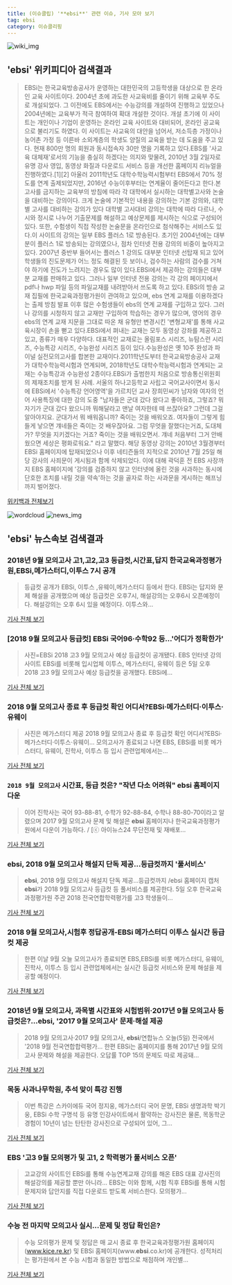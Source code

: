 ```yaml
---
title: (이슈클립) '**ebsi**' 관련 이슈, 기사 모아 보기
tag: ebsi
category: 이슈클리핑
---
```

![wiki_img](https://user-images.githubusercontent.com/42597476/44503234-41136a80-a6d0-11e8-9071-6fc6418eafe4.png)
## **'**ebsi**'** 위키피디아 검색결과
>EBSi는 한국교육방송공사가 운영하는 대한민국의 고등학생을 대상으로 한 온라인 교육 사이트이다. 2004년 초에 과도한 사교육비를 줄이기 위해 교육부 주도로 개설되었다. 그 이전에도 EBS에서는 수능강의를 개설하여 진행하고 있었으나 2004년에는 교육부가 적극 참여하여 확대 개설한 것이다. 개설 초기에 이 사이트는 개인이나 기업이 운영하는 온라인 교육 사이트와 대비되어, 온라인 공교육으로 불리기도 하였다. 이 사이트는 사교육의 대안을 넘어서, 저소득층 가정이나 농어촌 가정 등 이른바 소외계층의 학생도 양질의 교육을 받는 데 도움을 주고 있다. 현재 800만 명의 회원과 동시접속자 30만 명을 기록하고 있다.EBS를 '사교육 대체재'로서의 기능을 충실히 하겠다는 의지와 맞물려, 2010년 3월 2일자로 유명 강사 영입, 동영상 화질과 다운로드 서비스 등을 개선한 홈페이지 리뉴얼을 진행하였다.[1][2] 아울러 2011학년도 대학수학능력시험부터 EBS에서 70% 정도를 연계 출제되었지만, 2016년 수능이후부터는 연계율이 줄어든다고 한다.본고사를 금지하는 교육부의 방침에 따라 각 대학에서 실시하는 대학별고사와 논술을 대비하는 강의이다. 크게 논술에 기본적인 내용을 강의하는 기본 강의와, 대학별 고사를 대비하는 강의가 있다 대학별 고사대비 강의는 대학에 따라 다르나, 수시와 정시로 나누어 기출문제를 해설하고 예상문제를 제시하는 식으로 구성되어 있다. 또한, 수험생이 직접 작성한 논술문을 온라인으로 첨삭해주는 서비스도 있다.이 사이트의 강의는 일부 EBS 플러스 1로 방송된다. 초기인 2004년에는 대부분이 플러스 1로 방송되는 강의였으나, 점차 인터넷 전용 강의의 비중이 높아지고 있다. 2007년 중반부 들어서는 플러스 1 강의도 대부분 인터넷 선탑재 되고 있어 학생들의 진도문제가 어느 정도 해결된 듯 보이나, 검수하는 사람의 검수를 거쳐야 하기에 진도가 느려지는 경우도 많이 있다.EBSi에서 제공하는 강의들은 대부분 교재를 판매하고 있다. 그러나 일부 인터넷 전용 강의는 각 강의 페이지에서 pdf나 hwp 파일 등의 파일교재를 내려받아서 쓰도록 하고 있다. EBSi의 방송 교재 집필에 한국교육과정평가원이 관여하고 있으며, ebs 연계 교재를 이용하겠다는 출제 방침 발표 이후 많은 수험생들이 ebs의 연계 교재를 구입하고 있다. 그러나 강의를 시청하지 않고 교재만 구입하여 학습하는 경우가 많으며, 영어의 경우 ebs의 연계 교재 지문을 그대로 따온 채 유형만 변경시킨 '변형교재'를 통해 사교육시장이 손을 뻗고 있다.EBSi에서 펴내는 교재는 모두 동영상 강좌를 제공하고 있고, 종류가 매우 다양하다. 대표적인 교재로는 올림포스 시리즈, 뉴탐스런 시리즈, 수능특강 시리즈, 수능완성 시리즈 등이 있다.수능완성은 옛 10주 완성과 파이널 실전모의고사를 합본한 교재이다.2011학년도부터 한국교육방송공사 교재가 대학수학능력시험과 연계되며, 2018학년도 대학수학능력시험과 연계되는 교재는 수능특강과 수능완성 2종이다.EBSi가 출범한지 처음으로 방송통신위원회의 제재조치를 받게 된 사례. 서울의 하나고등학교 사립고 국어교사이면서 동시에 EBSi에서 '수능특강 언어영역'을 가르치던 교사 장희민씨가 남자와 여자의 언어 사용특징에 대한 강의 도중 "남자들은 군대 갔다 왔다고 좋아하죠, 그렇죠? 뭐 자기가 군대 갔다 왔으니까 뭐해달라고 맨날 여자한테 떼 쓰잖아요? 그런데 그걸 알아야지요. 군대가서 뭐 배워옵니까? 죽이는 것을 배워오죠. 여자들이 그렇게 힘들게 낳으면 걔네들은 죽이는 것 배우잖아요. 그럼 무엇을 잘했다는거죠, 도대체가? 무엇을 지키겠다는 거죠? 죽이는 것을 배워오면서. 걔네 처음부터 그거 안배웠으면 세상은 평화로워요." 라고 말했다. 해당 동영상 강의는 2010년 3월경부터 EBSi 홈페이지에 탑재되었으나 이후 네티즌들의 지적으로 2010년 7월 25일 해당 강사의 사죄문이 게시됨과 함께 삭제되었다. 이에 대해 곽덕훈 전 EBS 사장까지 EBS 홈페이지에 '강의를 검증하지 않고 인터넷에 올린 것을 사과하는 동시에 단호한 조치를 내릴 것을 약속'하는 것을 골자로 하는 사과문을 게시하는 해프닝까지 벌어졌다.

<a href="https://ko.wikipedia.org/wiki/ebsi" target="_blank">위키백과 전체보기</a>

![wordcloud](https://s3.ap-northeast-2.amazonaws.com/lyrics101-wordcloud/2018-09-05-1536144371.png)
![news_img](https://user-images.githubusercontent.com/42597476/44507050-1206f400-a6e4-11e8-8d98-7ffbfebb353f.png)
## **'**ebsi**'** 뉴스속보 검색결과
### 2018년 9월 모의고사 고1,고2,고3 등급컷,시간표,답지 한국교육과정평가원,EBSi,메가스터디,이투스 7시 공개

>등급컷 공개가 EBSi, 이투스 ,유웨이,메가스터디 등에서 한다. EBSi는 답지와 문제 해설을 공개했으며 예상 등급컷은 오후7시, 해설강의는 오후6시 오픈예정이다. 해설강의는 오후 6시 있을 예정이다. 이투스와...

<a href="http://www.christiantoday.co.kr/news/315760" target="_blank">기사 전체 보기</a>

### [2018 9월 모의고사 등급컷] EBSi 국어96·수학92 등…'어디가 정확한가'

>사진=EBSi 2018 고3 9월 모의고사 예상 등급컷이 공개됐다. EBS 인터넷 강의 사이트 EBSi를 비롯해 입시업체 이투스, 메가스터디, 유웨이 등은 5일 오후 2018 고3 9월 모의고사 예상 등급컷을 공개했다. EBSi에...

<a href="http://sports.hankooki.com/lpage/sisa/201809/sp20180905192328137040.htm" target="_blank">기사 전체 보기</a>

### 2018 9월 모의고사 종료 후 등급컷 확인 어디서?EBSi·메가스터디·이투스·유웨이

>사진은 메가스터디 제공 2018 9월 모의고사 종료 후 등급컷 확인 어디서?EBSi·메가스터디·이투스·유웨이... 모의고사가 종료되고 나면 EBS, EBSi를 비롯 메가스터디, 유웨이, 진학사, 이투스 등 입시 관련업체에서는...

<a href="http://news20.busan.com/controller/newsController.jsp?newsId=20180905000089" target="_blank">기사 전체 보기</a>

### `2018 9월 모의고사` 시간표, 등급 컷은? "작년 다소 어려워" **ebsi** 홈페이지 다운

>이어 진학사는 국어 93-88-81, 수학가 92-88-84, 수학나 88-80-70이라고 알렸으며 2017 9월 모의고사 문제 및 해설은 **ebsi** 홈페이지나 한국교육과정평가원에서 다운이 가능하다. / [ⓒ 아이뉴스24 무단전재 및 재배포...

<a href="http://www.inews24.com/php/news_view.php?g_serial=1123326&g_menu=050300&rrf=nv" target="_blank">기사 전체 보기</a>

### **ebsi**, 2018 9월 모의고사 해설지 단독 제공…등급컷까지 '풀서비스'

>**ebsi**, 2018 9월 모의고사 해설지 단독 제공…등급컷까지 /ebsi 홈페이지 캡처  **ebsi**가 2018 9월 모의고사 등급컷 등 풀서비스를 제공한다.  5일 오후 한국교육과정평가원 주관 2018 전국연합학력평가를 고3 학생들이...

<a href="http://www.kyeongin.com/main/view.php?key=20180905001341043" target="_blank">기사 전체 보기</a>

### 2018 9월 모의고사,시험후 정답공개-EBSi 메가스터디 이투스 실시간 등급컷 제공

>한편 이날 9월 오늘 모의고사가 종료되면 EBS,EBSi를 비롯 메가스터디, 유웨이, 진학사, 이투스 등 입시 관련업체에서는 실시간 등급컷 서비스와 문제 해설을 제공할 예정이다.  

<a href="http://www.seoulwire.com/news/articleView.html?idxno=25200" target="_blank">기사 전체 보기</a>

### 2018년 9월 모의고사, 과목별 시간표와 시험범위·2017년 9월 모의고사 등급컷은?…**ebsi**, '2017 9월 모의고사' 문제·해설 제공

>2018 9월 모의고사·2017 9월 모의고사, **ebsi**/연합뉴스  오늘(5일) 전국에서 '2018 9월 전국연합합력평가... 한편 EBSi는 홈페이지를 통해 2017년 9월 모의고사 문제와 해설을 제공한다. 오답률 TOP 15의 문제도 따로 제공돼...

<a href="http://www.kyeongin.com/main/view.php?key=20180905000715134" target="_blank">기사 전체 보기</a>

### 목동 사과나무학원, 추석 맞이 특강 진행

>이번 특강은 스카이에듀 국어 정지웅, 메가스터디 국어 문명, EBSi 생명과학 박기웅, EBSi 수학 구명석 등 유명 인강사이트에서 활약하는 강사진은 물론, 목동학군 경험이 10년이 넘는 탄탄한 강사진으로 구성되어 있어, 그...

<a href="http://sbscnbc.sbs.co.kr/read.jsp?pmArticleId=10000913954" target="_blank">기사 전체 보기</a>

### EBS '고3 9월 모의평가 및 고1, 2 학력평가 풀서비스 오픈'

>고교강의 사이트인 EBSi를 통해 수능연계교재 강의를 해온 EBS 대표 강사진의 해설강의를 제공할 뿐만 아니라... EBS는 이와 함께, 시험 직후 EBSi를 통해 시험 문제지와 답안지를 직접 다운로드 받도록 서비스한다. 모의평가...

<a href="http://www.veritas-a.com/news/articleView.html?idxno=126822" target="_blank">기사 전체 보기</a>

### 수능 전 마지막 모의고사 실시...문제 및 정답 확인은?

>수능 모의평가 문제 및 정답은 매 교시 종료 후 한국교육과정평가원 홈페이지(www.kice.re.kr) 및 EBSi 홈페이지(www.**ebsi**.co.kr)에 공개한다. 성적처리는 평가원에서 본 수능 시험과 동일한 방법으로 채점하며 개인별...

<a href="http://www.headlinejeju.co.kr/?mod=news&act=articleView&idxno=344002" target="_blank">기사 전체 보기</a>


